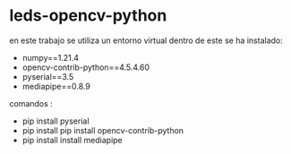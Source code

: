 # leds-opencv-python

en este trabajo se utiliza un entorno virtual dentro de este se ha instalado: 
- numpy==1.21.4
- opencv-contrib-python==4.5.4.60
- pyserial==3.5
- mediapipe==0.8.9

comandos :
- pip install pyserial
- pip install pip install opencv-contrib-python
- pip install install mediapipe 
